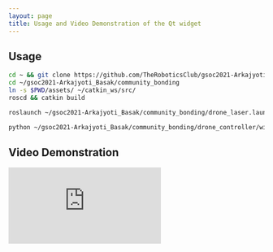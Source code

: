 ```yaml
---
layout: page
title: Usage and Video Demonstration of the Qt widget
---
```


## Usage

```bash
cd ~ && git clone https://github.com/TheRoboticsClub/gsoc2021-Arkajyoti_Basak.git
cd ~/gsoc2021-Arkajyoti_Basak/community_bonding
ln -s $PWD/assets/ ~/catkin_ws/src/
roscd && catkin build
```

```bash
roslaunch ~/gsoc2021-Arkajyoti_Basak/community_bonding/drone_laser.launch
```

```bash
python ~/gsoc2021-Arkajyoti_Basak/community_bonding/drone_controller/widget/widget.py
```

## Video Demonstration

<div class="video_container">
<iframe src="https://youtube.com/embed/L2CJCvOHqHQ?mute=1" title="YouTube video player" frameborder="0" allow="accelerometer; autoplay; clipboard-write; encrypted-media; gyroscope; picture-in-picture" allowfullscreen class="video"></iframe>
</div>